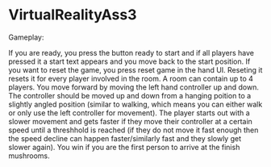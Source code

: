 # VirtualRealityAss3

Gameplay:

If you are ready, you press the button ready to start and if all players have pressed it a start text appears and you move back to the start position.
If you want to reset the game, you press reset game in the hand UI. Reseting it resets it for every player involved in the room.
A room can contain up to 4 players.
You move forward by moving the left hand controller up and down. The controller should be moved up and down from a hanging poition to a slightly angled position (similar to walking, which means you can either walk or only use the left controller for movement). The player starts out with a slower movement and gets faster if they move their controller at a certain speed until a threshhold is reached (if they do not move it fast enough then the speed decline can happen faster/similarly fast and they slowly get slower again).
You win if you are the first person to arrive at the finish mushrooms.
